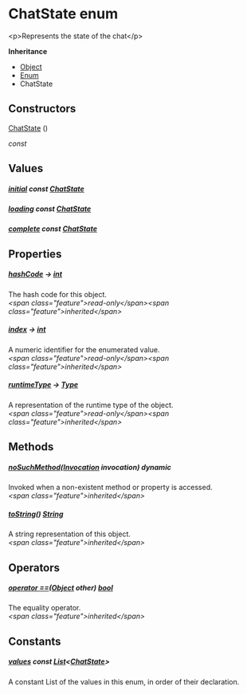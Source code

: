 


# ChatState enum







\<p\>Represents the state of the chat\</p\>



**Inheritance**

- [Object](https:api.flutter.dev/flutter/dart-core/Object-class.html)
- [Enum](https:api.flutter.dev/flutter/dart-core/Enum-class.html)
- ChatState






## Constructors

[ChatState](../enums_enums/ChatState/ChatState.md) ()

  _const_ 


## Values

##### [initial](../enums_enums/ChatState.md) const [ChatState](../enums_enums/ChatState.md)



  




##### [loading](../enums_enums/ChatState.md) const [ChatState](../enums_enums/ChatState.md)



  




##### [complete](../enums_enums/ChatState.md) const [ChatState](../enums_enums/ChatState.md)



  





## Properties

##### [hashCode](https:api.flutter.dev/flutter/dart-core/Object/hashCode.html) &#8594; [int](https:api.flutter.dev/flutter/dart-core/int-class.html)



The hash code for this object.  
_\<span class="feature"\>read-only\</span\>\<span class="feature"\>inherited\</span\>_



##### [index](https:api.flutter.dev/flutter/dart-core/Enum/index.html) &#8594; [int](https:api.flutter.dev/flutter/dart-core/int-class.html)



A numeric identifier for the enumerated value.  
_\<span class="feature"\>read-only\</span\>\<span class="feature"\>inherited\</span\>_



##### [runtimeType](https:api.flutter.dev/flutter/dart-core/Object/runtimeType.html) &#8594; [Type](https:api.flutter.dev/flutter/dart-core/Type-class.html)



A representation of the runtime type of the object.  
_\<span class="feature"\>read-only\</span\>\<span class="feature"\>inherited\</span\>_





## Methods

##### [noSuchMethod](https:api.flutter.dev/flutter/dart-core/Object/noSuchMethod.html)([Invocation](https:api.flutter.dev/flutter/dart-core/Invocation-class.html) invocation) dynamic



Invoked when a non-existent method or property is accessed.  
_\<span class="feature"\>inherited\</span\>_



##### [toString](https:api.flutter.dev/flutter/dart-core/Object/toString.html)() [String](https:api.flutter.dev/flutter/dart-core/String-class.html)



A string representation of this object.  
_\<span class="feature"\>inherited\</span\>_





## Operators

##### [operator ==](https:api.flutter.dev/flutter/dart-core/Object/operator_equals.html)([Object](https:api.flutter.dev/flutter/dart-core/Object-class.html) other) [bool](https:api.flutter.dev/flutter/dart-core/bool-class.html)



The equality operator.  
_\<span class="feature"\>inherited\</span\>_










## Constants

##### [values](../enums_enums/ChatState/values-constant.md) const [List](https:api.flutter.dev/flutter/dart-core/List-class.html)&lt;[ChatState](../enums_enums/ChatState.md)\>



A constant List of the values in this enum, in order of their declaration.  









